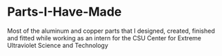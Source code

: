 # Parts-I-Have-Made
Most of the aluminum and copper parts that I designed, created, finished and fitted while working as an intern for the CSU Center for Extreme Ultraviolet Science and Technology
